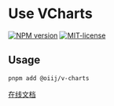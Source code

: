 # Use VCharts

[![NPM version](https://img.shields.io/npm/v/@oiij/v-charts)](https://www.npmjs.com/package/@oiij/v-charts)
[![MIT-license](https://img.shields.io/npm/l/@oiij/v-charts)](https://github.com/Eiog/@oiij/v-charts/blob/main/LICENSE)

## Usage

```bash
pnpm add @oiij/v-charts
```

[在线文档](https://oiij-use.vercel.app/examples/v-charts/started)
